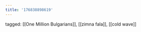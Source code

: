 ```yaml
---
title: '176838898619'
---
```

tagged: [[One Million Bulgarians]], [[zimna fala]], [[cold wave]]
<iframe frameborder="0" height="1" id="ga_target" scrolling="no" style="background-color:transparent; overflow:hidden; position:absolute; top:0; left:0; z-index:9999;" width="1"></iframe>